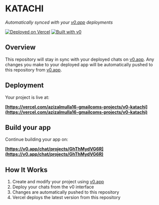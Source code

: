 # KATACHI

*Automatically synced with your [v0.app](https://v0.app) deployments*

[![Deployed on Vercel](https://img.shields.io/badge/Deployed%20on-Vercel-black?style=for-the-badge&logo=vercel)](https://vercel.com/azizalmulla16-gmailcoms-projects/v0-katachi)
[![Built with v0](https://img.shields.io/badge/Built%20with-v0.app-black?style=for-the-badge)](https://v0.app/chat/projects/GhThMydVG6R)

## Overview

This repository will stay in sync with your deployed chats on [v0.app](https://v0.app).
Any changes you make to your deployed app will be automatically pushed to this repository from [v0.app](https://v0.app).

## Deployment

Your project is live at:

**[https://vercel.com/azizalmulla16-gmailcoms-projects/v0-katachi](https://vercel.com/azizalmulla16-gmailcoms-projects/v0-katachi)**

## Build your app

Continue building your app on:

**[https://v0.app/chat/projects/GhThMydVG6R](https://v0.app/chat/projects/GhThMydVG6R)**

## How It Works

1. Create and modify your project using [v0.app](https://v0.app)
2. Deploy your chats from the v0 interface
3. Changes are automatically pushed to this repository
4. Vercel deploys the latest version from this repository